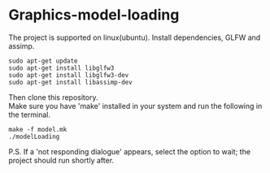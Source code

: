 # Graphics-model-loading

The project is supported on linux(ubuntu). 
Install dependencies, GLFW and assimp.
```
sudo apt-get update
sudo apt-get install libglfw3
sudo apt-get install libglfw3-dev
sudo apt-get install libassimp-dev
```
Then clone this repository.  
Make sure you have 'make' installed in your system and run the following in the terminal.
```
make -f model.mk
./modelLoading
```
P.S. If a 'not responding dialogue' appears, select the option to wait; the project should run shortly after.
